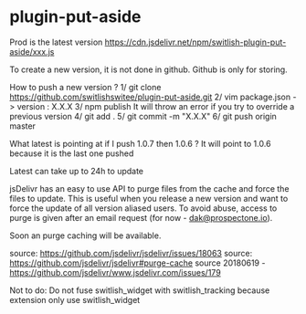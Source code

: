 # plugin-put-aside
Prod is the latest version
https://cdn.jsdelivr.net/npm/switlish-plugin-put-aside/xxx.js

To create a new version, it is not done in github. Github is only for storing.

How to push a new version ?
1/ git clone https://github.com/switlishswitee/plugin-put-aside.git
2/ vim package.json -> version : X.X.X
3/ npm publish
It will throw an error if you try to override a previous version
4/ git add .
5/ git commit -m "X.X.X"
6/ git push origin master

What latest is pointing at if I push 1.0.7 then 1.0.6 ?
It will point to 1.0.6 because it is the last one pushed

Latest can take up to 24h to update

jsDelivr has an easy to use API to purge files from the cache and force the files to update. This is useful when you release a new version and want to force the update of all version aliased users.
To avoid abuse, access to purge is given after an email request (for now - dak@prospectone.io).

Soon an purge caching will be available.

source: https://github.com/jsdelivr/jsdelivr/issues/18063
source: https://github.com/jsdelivr/jsdelivr#purge-cache
source 20180619 - https://github.com/jsdelivr/www.jsdelivr.com/issues/179

Not to do:
Do not fuse switlish_widget with switlish_tracking because extension only use switlish_widget